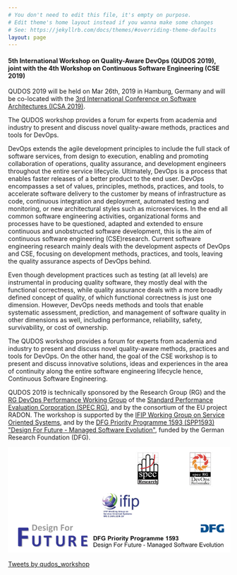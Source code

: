 ```yaml
---
# You don't need to edit this file, it's empty on purpose.
# Edit theme's home layout instead if you wanna make some changes
# See: https://jekyllrb.com/docs/themes/#overriding-theme-defaults
layout: page
---
```


#### 5th International Workshop on Quality-Aware DevOps (QUDOS 2019), joint with the 4th Workshop on Continuous Software Engineering (CSE 2019)

QUDOS 2019 will be held on Mar 26th, 2019 in Hamburg, Germany and will be co-located with the [3rd International Conference on Software Architectures (ICSA 2019)](https://swk-www.informatik.uni-hamburg.de/~icsa2019/).

The QUDOS workshop provides a forum for experts from academia and industry to present and discuss novel quality-aware methods, practices and tools for DevOps.

DevOps extends the agile development principles to include the full stack of software services, from design to execution, enabling and promoting collaboration of operations, quality assurance, and development engineers throughout the entire service lifecycle. Ultimately, DevOps is a process that enables faster releases of a better product to the end user. DevOps encompasses a set of values, principles, methods, practices, and tools, to accelerate software delivery to the customer by means of infrastructure as code, continuous integration and deployment, automated testing and monitoring, or new architectural styles such as microservices. In the end all common software engineering activities, organizational forms and processes have to be questioned, adapted and extended to ensure continuous and unobstructed software development, this is the aim of continuous software engineering (CSE)research. Current software engineering research mainly deals with the development aspects of DevOps and CSE, focusing on development methods, practices, and tools, leaving the quality assurance aspects of DevOps behind.

Even though development practices such as testing (at all levels) are instrumental in producing quality software, they mostly deal with the functional correctness, while quality assurance deals with a more broadly defined concept of quality, of which functional correctness is just one dimension. However, DevOps needs methods and tools that enable systematic assessment, prediction, and management of software quality in other dimensions as well, including performance, reliability, safety, survivability, or cost of ownership.

The QUDOS workshop provides a forum for experts from academia and industry to present and discuss novel quality-aware methods, practices and tools for DevOps. On the other hand, the goal of the CSE workshop is to present and discuss innovative solutions, ideas and experiences in the area of continuity along the entire software engineering lifecycle hence, Continuous Software Engineering. 

QUDOS 2019 is technically sponsored by the Research Group (RG) and the [RG DevOps Performance Working Group](https://research.spec.org/devopswg) of the [Standard Performance Evaluation Corporation (SPEC RG)](http://research.spec.org/), and by the consortium of the EU project RADON. The workshop is supported by the [IFIP Working Group on Service Oriented Systems](http://ifip-wg-sos.deib.polimi.it/), and by the [DFG Priority Programme 1593 (SPP1593) "Design For Future - Managed Software Evolution"](http://www.dfg-spp1593.de/), funded by the German Research Foundation (DFG).

<img src="qudos_sponsors.png" alt="Sponsers"
usemap="#sponsermap">

<map name="sponsermap">
<area shape="spec" coords="422,18,500,125" href="https://research.spec.org/" alt="Spec">
<area shape="devops" coords="600,18,670,128" href="https://research.spec.org/devopswg" alt="Spec DevOps">
<area shape="ifip" coords="310,148,458,247" href="http://ifip-wg-sos.deib.polimi.it/" alt="ifip">
<area shape="dfg" coords="27,250,746,346" href="http://www.dfg-spp1593.de/" alt="DFG">
</map> 

<a class="twitter-timeline" href="https://twitter.com/qudos_workshop?ref_src=twsrc%5Etfw">Tweets by qudos_workshop</a>
<script async src="https://platform.twitter.com/widgets.js" charset="utf-8"></script>
